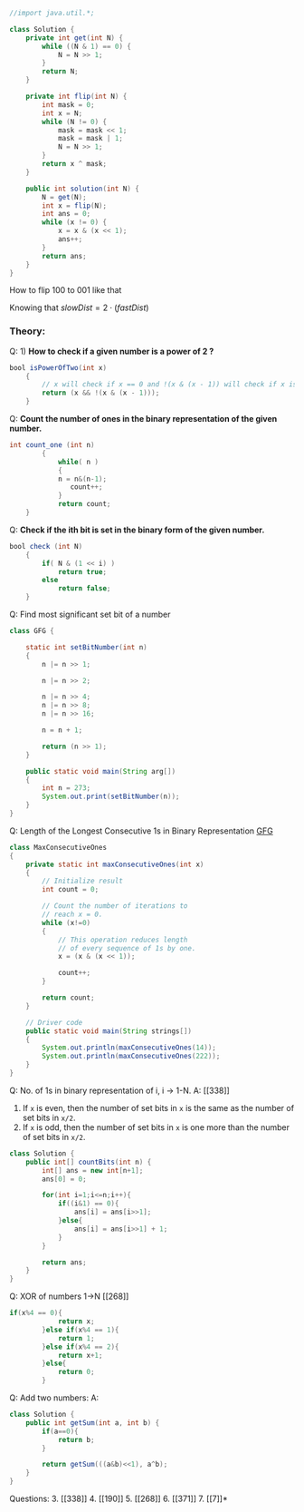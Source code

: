 
```java
//import java.util.*;

class Solution {
    private int get(int N) {
        while ((N & 1) == 0) {
            N = N >> 1;
        }
        return N;
    }

    private int flip(int N) {
        int mask = 0;
        int x = N;
        while (N != 0) {
            mask = mask << 1;
            mask = mask | 1;
            N = N >> 1;
        }
        return x ^ mask;
    }

    public int solution(int N) {
        N = get(N);
        int x = flip(N);
        int ans = 0;
        while (x != 0) {
            x = x & (x << 1);
            ans++;
        }
        return ans;
    }
}

```
How to flip 100 to 001 like that

Knowing that $slowDist = 2 \cdot (fastDist)$

### Theory:

Q: 1) **How to check if a given number is a power of 2 ?**
```java
bool isPowerOfTwo(int x)
    {
        // x will check if x == 0 and !(x & (x - 1)) will check if x is a power of 2 or not
        return (x && !(x & (x - 1)));
    }
```

Q: **Count the number of ones in the binary representation of the given number.**
```java
int count_one (int n)
        {
            while( n )
            {
            n = n&(n-1);
               count++;
            }
            return count;
    }
```

Q: **Check if the ith bit is set in the binary form of the given number.**
```java
bool check (int N)
    {
        if( N & (1 << i) )
            return true;
        else
            return false;
    }
```

Q: Find most significant set bit of a number
```java
class GFG {

	static int setBitNumber(int n)
	{
		n |= n >> 1;

		n |= n >> 2;

		n |= n >> 4;
		n |= n >> 8;
		n |= n >> 16;

		n = n + 1;

		return (n >> 1);
	}

	public static void main(String arg[])
	{
		int n = 273;
		System.out.print(setBitNumber(n));
	}
}
```

Q: Length of the Longest Consecutive 1s in Binary Representation [GFG](https://www.geeksforgeeks.org/length-longest-consecutive-1s-binary-representation/)
```java
class MaxConsecutiveOnes
{
	private static int maxConsecutiveOnes(int x)
	{
		// Initialize result
		int count = 0;

		// Count the number of iterations to
		// reach x = 0.
		while (x!=0)
		{
			// This operation reduces length
			// of every sequence of 1s by one.
			x = (x & (x << 1));

			count++;
		}

		return count;
	}

	// Driver code
	public static void main(String strings[])
	{
		System.out.println(maxConsecutiveOnes(14));
		System.out.println(maxConsecutiveOnes(222));
	}
}
```

Q: No. of 1s in binary representation of i, i -> 1-N.
A: [[338]]
1. If `x` is even, then the number of set bits in `x` is the same as the number of set bits in `x/2`.
2. If `x` is odd, then the number of set bits in `x` is one more than the number of set bits in `x/2`.
```java
class Solution {
    public int[] countBits(int n) {
        int[] ans = new int[n+1];
        ans[0] = 0;

        for(int i=1;i<=n;i++){
            if((i&1) == 0){
                ans[i] = ans[i>>1];
            }else{
                ans[i] = ans[i>>1] + 1;
            }
        }

        return ans;
    }
}
```

Q: XOR of numbers 1->N [[268]]
```java
if(x%4 == 0){
            return x;
        }else if(x%4 == 1){
            return 1;
        }else if(x%4 == 2){
            return x+1;
        }else{
            return 0;
        }
```

Q: Add two numbers:
A:
```java
class Solution {
    public int getSum(int a, int b) {
        if(a==0){
            return b;
        }

        return getSum(((a&b)<<1), a^b);
    }
}
```

Questions:
3. [[338]]
4. [[190]]
5. [[268]]
6. [[371]]
7. [[7]]*